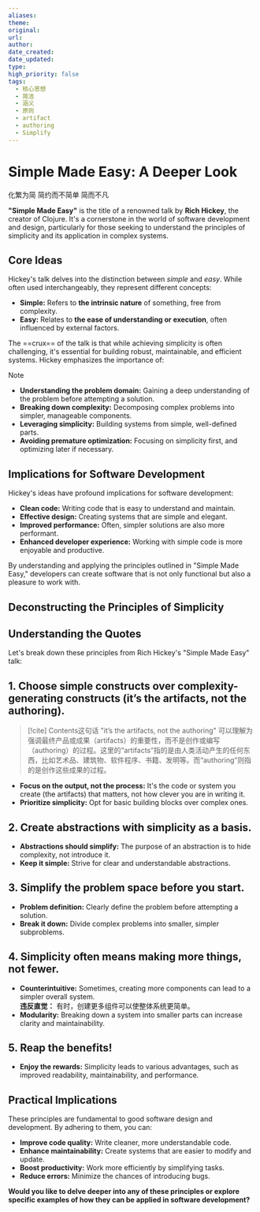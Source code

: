 ```yaml
---
aliases: 
theme: 
original: 
url: 
author: 
date_created: 
date_updated: 
type: 
high_priority: false
tags:
  - 核心思想
  - 简洁
  - 涵义
  - 原则
  - artifact
  - authoring
  - Simplify
---
```

# Simple Made Easy: A Deeper Look 
化繁为简 简约而不简单 简而不凡

**"Simple Made Easy"** is the title of a renowned talk by **Rich Hickey**, the creator of Clojure. It's a cornerstone in the world of software development and design, particularly for those seeking to understand the principles of simplicity and its application in complex systems.

## Core Ideas

Hickey's talk delves into the distinction between _simple_ and _easy_. While often used interchangeably, they represent different concepts:

- **Simple:** Refers to **the intrinsic nature** of something, free from complexity.
- **Easy:** Relates to **the ease of understanding or execution**, often influenced by external factors.

The ==crux== of the talk is that while achieving simplicity is often challenging, it's essential for building robust, maintainable, and efficient systems. Hickey emphasizes the importance of:

> [!NOTE]
> - **Understanding the problem domain:** Gaining a deep understanding of the problem before attempting a solution.
> - **Breaking down complexity:** Decomposing complex problems into simpler, manageable components.
> - **Leveraging simplicity:** Building systems from simple, well-defined parts.
> - **Avoiding premature optimization:** Focusing on simplicity first, and optimizing later if necessary.

## Implications for Software Development

Hickey's ideas have profound implications for software development:

- **Clean code:** Writing code that is easy to understand and maintain.
- **Effective design:** Creating systems that are simple and elegant.
- **Improved performance:** Often, simpler solutions are also more performant.
- **Enhanced developer experience:** Working with simple code is more enjoyable and productive.

By understanding and applying the principles outlined in "Simple Made Easy," developers can create software that is not only functional but also a pleasure to work with.

## Deconstructing the Principles of Simplicity

## Understanding the Quotes

Let's break down these principles from Rich Hickey's "Simple Made Easy" talk:

## 1. Choose simple constructs over complexity-generating constructs (it’s the artifacts, not the authoring).

> [!cite]
> Contents这句话 "it’s the artifacts, not the authoring" 可以理解为强调最终产品或成果（artifacts）的重要性，而不是创作或编写（authoring）的过程。这里的“artifacts”指的是由人类活动产生的任何东西，比如艺术品、建筑物、软件程序、书籍、发明等。而“authoring”则指的是创作这些成果的过程。

- **Focus on the output, not the process:** It's the code or system you create (the artifacts) that matters, not how clever you are in writing it.
- **Prioritize simplicity:** Opt for basic building blocks over complex ones.

## 2. Create abstractions with simplicity as a basis.

- **Abstractions should simplify:** The purpose of an abstraction is to hide complexity, not introduce it.
- **Keep it simple:** Strive for clear and understandable abstractions.

## 3. Simplify the problem space before you start.

- **Problem definition:** Clearly define the problem before attempting a solution.
- **Break it down:** Divide complex problems into smaller, simpler subproblems.

## 4. Simplicity often means making more things, not fewer.

- **Counterintuitive:** Sometimes, creating more components can lead to a simpler overall system.  
    **违反直觉：** 有时，创建更多组件可以使整体系统更简单。
- **Modularity:** Breaking down a system into smaller parts can increase clarity and maintainability.

## 5. Reap the benefits!

- **Enjoy the rewards:** Simplicity leads to various advantages, such as improved readability, maintainability, and performance.

## Practical Implications

These principles are fundamental to good software design and development. By adhering to them, you can:

- **Improve code quality:** Write cleaner, more understandable code.
- **Enhance maintainability:** Create systems that are easier to modify and update.
- **Boost productivity:** Work more efficiently by simplifying tasks.
- **Reduce errors:** Minimize the chances of introducing bugs.

**Would you like to delve deeper into any of these principles or explore specific examples of how they can be applied in software development?**
